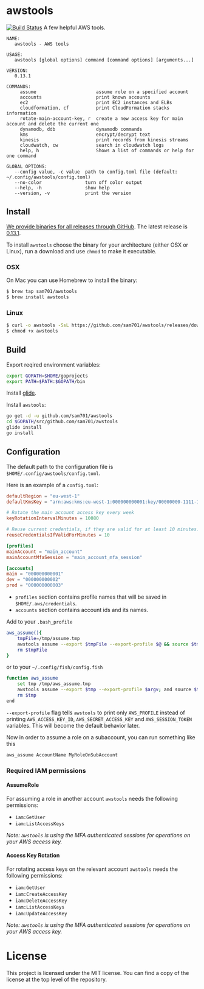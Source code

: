 # awstools
[![Build Status](https://travis-ci.org/sam701/awstools.svg?branch=master)](https://travis-ci.org/sam701/awstools) A few helpful AWS tools.

```
NAME:
   awstools - AWS tools

USAGE:
   awstools [global options] command [command options] [arguments...]

VERSION:
   0.13.1

COMMANDS:
     assume                      assume role on a specified account
     accounts                    print known accounts
     ec2                         print EC2 instances and ELBs
     cloudformation, cf          print CloudFormation stacks information
     rotate-main-account-key, r  create a new access key for main account and delete the current one
     dynamodb, ddb               dynamodb commands
     kms                         encrypt/decrypt text
     kinesis                     print records from kinesis streams
     cloudwatch, cw              search in cloudwatch logs
     help, h                     Shows a list of commands or help for one command

GLOBAL OPTIONS:
   --config value, -c value  path to config.toml file (default: ~/.config/awstools/config.toml)
   --no-color                turn off color output
   --help, -h                show help
   --version, -v             print the version
```

## Install

[We provide binaries for all releases through GitHub](https://github.com/sam701/awstools/releases). The latest release is [0.13.1](https://github.com/sam701/awstools/releases/latest).

To install `awstools` choose the binary for your architecture (either OSX or Linux), run a download and use `chmod` to make it executable.

### OSX

On Mac you can use Homebrew to install the binary:

```sh
$ brew tap sam701/awstools
$ brew install awstools
```

### Linux

```sh
$ curl -o awstools -SsL https://github.com/sam701/awstools/releases/download/0.13.1/awstools_linux_amd64
$ chmod +x awstools
```

## Build
Export reqired environment variables:
```sh
export GOPATH=$HOME/goprojects
export PATH=$PATH:$GOPATH/bin
```

Install [glide](https://glide.sh).

Install `awstools`:
```sh
go get -d -u github.com/sam701/awstools
cd $GOPATH/src/github.com/sam701/awstools
glide install
go install
```

## Configuration
The default path to the configuration file is `$HOME/.config/awstools/config.toml`.

Here is an example of a `config.toml`:
```toml
defaultRegion = "eu-west-1"
defaultKmsKey = "arn:aws:kms:eu-west-1:000000000001:key/00000000-1111-1111-2222-333333333333"

# Rotate the main account access key every week
keyRotationIntervalMinutes = 10080

# Reuse current credentials, if they are valid for at least 10 minutes.
reuseCredentialsIfValidForMinutes = 10

[profiles]
mainAccount = "main_account"
mainAccountMfaSession = "main_account_mfa_session"

[accounts]
main = "000000000001"
dev = "000000000002"
prod = "000000000003"
```

* `profiles` section contains profile names that will be saved in `$HOME/.aws/credentials`.
* `accounts` section contains account ids and its names.

Add to your `.bash_profile`
```sh
aws_assume(){
	tmpFile=/tmp/assume.tmp
	awstools assume --export $tmpFile --export-profile $@ && source $tmpFile
	rm $tmpFile
}
```
or to your `~/.config/fish/config.fish`
```sh
function aws_assume
	set tmp /tmp/aws_assume.tmp
	awstools assume --export $tmp --export-profile $argv; and source $tmp
	rm $tmp
end
```
`--export-profile` flag tells `awstools` to print only `AWS_PROFILE` instead of printing `AWS_ACCESS_KEY_ID`, `AWS_SECRET_ACCESS_KEY` and `AWS_SESSION_TOKEN` variables.
This will become the default behavior later.

Now in order to assume a role on a subaccount, you can run something like this
```sh
aws_assume AccountName MyRoleOnSubAccount
```

### Required IAM permissions

#### AssumeRole

For assuming a role in another account `awstools` needs the following permissions:

- `iam:GetUser`
- `iam:ListAccessKeys`

*Note: `awstools` is using the MFA authenticated sessions for operations on your AWS access key.*

#### Access Key Rotation

For rotating access keys on the relevant account `awstools` needs the following permissions:

- `iam:GetUser`
- `iam:CreateAccessKey`
- `iam:DeleteAccessKey`
- `iam:ListAccessKeys`
- `iam:UpdateAccessKey`

*Note: `awstools` is using the MFA authenticated sessions for operations on your AWS access key.*

# License

This project is licensed under the MIT license. You can find a copy of the license at the top level of the repository.

